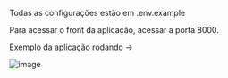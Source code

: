 Todas as configurações estão em .env.example

Para acessar o front da aplicação, acessar a porta 8000.

Exemplo da aplicação rodando ->

![image](https://user-images.githubusercontent.com/47031294/215564604-c3b50cab-2061-48c2-8014-0e667b45358a.png)
